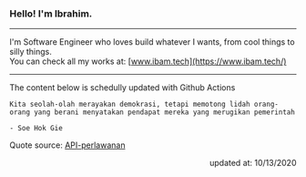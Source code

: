 <h3>Hello! I'm Ibrahim.</h3>

---

I'm Software Engineer who loves build whatever I wants, from cool things to silly things. <br>
You can check all my works at: [www.ibam.tech](https://www.ibam.tech/)

---

The content below is schedully updated with Github Actions

    Kita seolah-olah merayakan demokrasi, tetapi memotong lidah orang-orang yang berani menyatakan pendapat mereka yang merugikan pemerintah

    - Soe Hok Gie

Quote source: [API-perlawanan](https://github.com/ibamibrhm/api-perlawanan)

<div dir="rtl">
updated at: 10/13/2020
</div>
